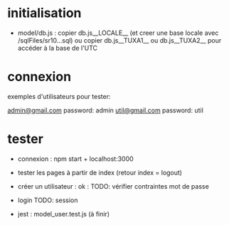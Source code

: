 # initialisation

- model/db.js : copier db.js__LOCALE__ (et creer une base locale avec /sqlFiles/sr10...sql) ou copier db.js__TUXA1__ ou db.js__TUXA2__ pour accéder à la base de l'UTC

# connexion
exemples d'utilisateurs pour tester:

admin@gmail.com  password: admin
util@gmail.com  password: util




# tester

- connexion : npm start + localhost:3000

- tester les pages à partir de index (retour index = logout)

- créer un utilisateur : ok : TODO: vérifier contraintes mot de passe

- login TODO: session

- jest : model_user.test.js (à finir)